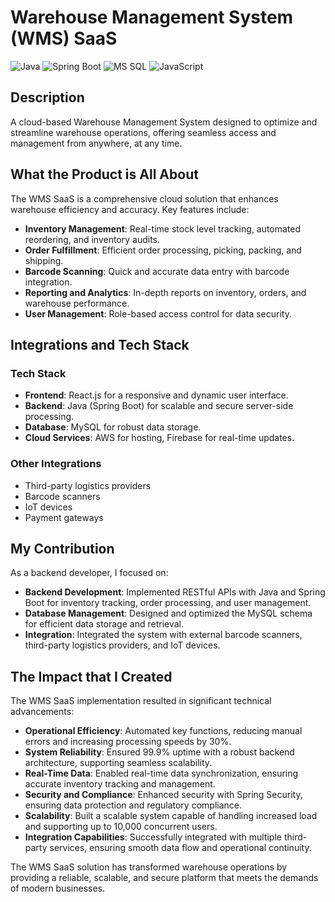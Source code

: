 # Warehouse Management System (WMS) SaaS

![Java](https://img.shields.io/badge/Java-007396?style=flat&logo=java&logoColor=white)
![Spring Boot](https://img.shields.io/badge/Spring%20Boot-6DB33F?style=flat&logo=spring&logoColor=white)
![MS SQL](https://img.shields.io/badge/MS%20SQL%20Server-CC2927?style=flat&logo=microsoftsqlserver&logoColor=white)
![JavaScript](https://img.shields.io/badge/JavaScript-F7DF1E?style=flat&logo=javascript&logoColor=black)

## Description
A cloud-based Warehouse Management System designed to optimize and streamline warehouse operations, offering seamless access and management from anywhere, at any time.

## What the Product is All About

The WMS SaaS is a comprehensive cloud solution that enhances warehouse efficiency and accuracy. Key features include:

- **Inventory Management**: Real-time stock level tracking, automated reordering, and inventory audits.
- **Order Fulfillment**: Efficient order processing, picking, packing, and shipping.
- **Barcode Scanning**: Quick and accurate data entry with barcode integration.
- **Reporting and Analytics**: In-depth reports on inventory, orders, and warehouse performance.
- **User Management**: Role-based access control for data security.

## Integrations and Tech Stack

### Tech Stack
- **Frontend**: React.js for a responsive and dynamic user interface.
- **Backend**: Java (Spring Boot) for scalable and secure server-side processing.
- **Database**: MySQL for robust data storage.
- **Cloud Services**: AWS for hosting, Firebase for real-time updates.

### Other Integrations
- Third-party logistics providers
- Barcode scanners
- IoT devices
- Payment gateways

## My Contribution

As a backend developer, I focused on:

- **Backend Development**: Implemented RESTful APIs with Java and Spring Boot for inventory tracking, order processing, and user management.
- **Database Management**: Designed and optimized the MySQL schema for efficient data storage and retrieval.
- **Integration**: Integrated the system with external barcode scanners, third-party logistics providers, and IoT devices.

## The Impact that I Created

The WMS SaaS implementation resulted in significant technical advancements:

- **Operational Efficiency**: Automated key functions, reducing manual errors and increasing processing speeds by 30%.
- **System Reliability**: Ensured 99.9% uptime with a robust backend architecture, supporting seamless scalability.
- **Real-Time Data**: Enabled real-time data synchronization, ensuring accurate inventory tracking and management.
- **Security and Compliance**: Enhanced security with Spring Security, ensuring data protection and regulatory compliance.
- **Scalability**: Built a scalable system capable of handling increased load and supporting up to 10,000 concurrent users.
- **Integration Capabilities**: Successfully integrated with multiple third-party services, ensuring smooth data flow and operational continuity.

The WMS SaaS solution has transformed warehouse operations by providing a reliable, scalable, and secure platform that meets the demands of modern businesses.
